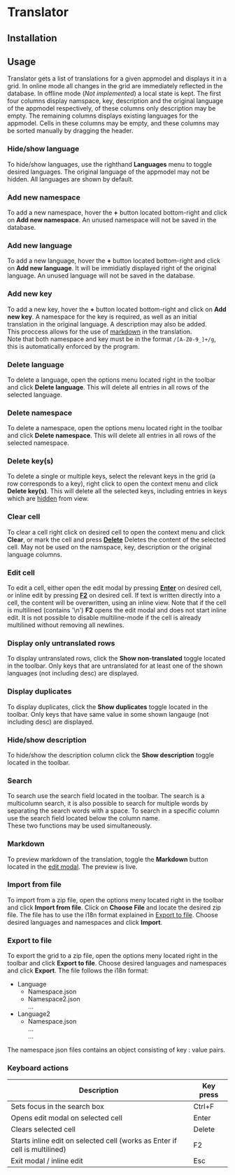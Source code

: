 # Translator 

## Installation 

## Usage
Translator gets a list of translations for a given appmodel and displays it in a grid. In online mode all changes in the grid are immediately reflected in the database. In offline mode (_Not implemented_) a local state is kept. The first four columns display namspace, key, description and the original language of the appmodel respectively, of these columns only description may be empty. The remaining columns displays existing languages for the appmodel. Cells in these columns may be empty, and these columns may be sorted manually by dragging the header.

### Hide/show language
To hide/show languages, use the righthand **Languages** menu to toggle desired languages.
The original language of the appmodel may not be hidden. All languages are shown by default.

### Add new namespace
To add a new namespace, hover the **+** button located bottom-right and click on **Add new namespace**.
An unused namespace will not be saved in the database.

### Add new language
To add a new language, hover the **+** button located bottom-right and click on **Add new language**.
It will be immidiatly displayed right of the original language. An unused language will not be saved in the database.

### Add new key
To add a new key, hover the **+** button located bottom-right and click on **Add new key**.
A namespace for the key is required, as well as an initial translation in the original language. A description may also be added.  
This proccess allows for the use of [markdown](#markdown) in the translation.  
Note that both namespace and key must be in the format ``/[A-Z0-9_]+/g``, this is automatically enforced by the program.

### Delete language
To delete a language, open the options menu located right in the toolbar and click **Delete language**.
This will delete all entries in all rows of the selected language. 

### Delete namespace 
To delete a namespace, open the options menu located right in the toolbar and click **Delete namespace**.
This will delete all entries in all rows of the selected namespace. 

### Delete key(s)
To delete a single or multiple keys, select the relevant keys in the grid (a row corresponds to a key), right click to open the context menu and click **Delete key(s)**.
This will delete all the selected keys, including entries in keys which are [hidden](#hideshow-language) from view. 

### Clear cell
To clear a cell right click on desired cell to open the context menu and click **Clear**, or mark the cell and press [**Delete**](#keyboard-actions)
Deletes the content of the selected cell. May not be used on the namspace, key, description or the original language columns.

### Edit cell
To edit a cell, either open the edit modal by pressing [**Enter**](#keyboard-actions) on desired cell, or inline edit by pressing [**F2**](#keyboard-actions) on desired cell. If text is written directly into a cell, the content will be overwritten, using an inline view. 
Note that if the cell is multilined (contains '\n') **F2** opens the edit modal and does not start inline edit.
It is not possible to disable multiline-mode if the cell is already multilined without removing all newlines.

### Display only untranslated rows
To display untranslated rows, click the **Show non-translated** toggle located in the toolbar.
Only keys that are untranslated for at least one of the shown languages (not including desc) are displayed.

### Display duplicates 
To display duplicates, click the **Show duplicates** toggle located in the toolbar.
Only keys that have same value in some shown langauge (not including desc) are displayed.

### Hide/show description
To hide/show the description column click the **Show description** toggle located in the toolbar.

### Search
To search use the search field located in the toolbar. The search is a multicolumn search, it is also possible to search for multiple words by separating the search words with a space. 
To search in a specific column use the search field located below the column name.  
These two functions may be used simultaneously. 

### Markdown
To preview markdown of the translation, toggle the **Markdown** button located in the [edit modal](#edit-cell).
The preview is live.

### Import from file
To import from a zip file, open the options meny located right in the toolbar and click **Import from file**.
Click on **Choose File** and locate the desired zip file. The file has to use the i18n format explained in [Export to file](#export-to-file). 
Choose desired languages and namespaces and click **Import**.

### Export to file
To export the grid to a zip file, open the options meny located right in the toolbar and click **Export to file**.
Choose desired languages and namespaces and click **Export**.
The file follows the i18n format:
* Language  
  * Namespace.json  
  * Namespace2.json  
    ...  
* Language2
  * Namespace.json  
    ...  
  ...

The namespace json files contains an object consisting of key : value pairs. 

### Keyboard actions
| Description                                                                | Key press      |
| ---------------------------------------------------------------------------| -------------- |
| Sets focus in the search box                                               | Ctrl+F         |
| Opens edit modal on selected cell                                          | Enter          |
| Clears selected cell                                                       | Delete         |
| Starts inline edit on selected cell (works as Enter if cell is multilined) | F2             |
| Exit modal / inline edit                                                   | Esc            |
